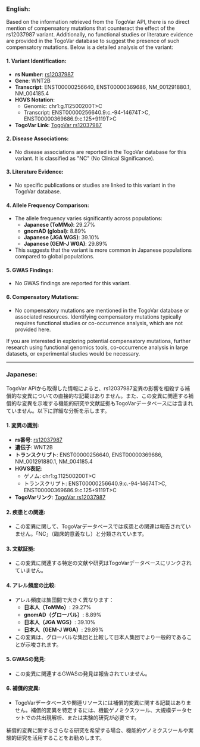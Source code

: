 ### English:
Based on the information retrieved from the TogoVar API, there is no direct mention of compensatory mutations that counteract the effect of the rs12037987 variant. Additionally, no functional studies or literature evidence are provided in the TogoVar database to suggest the presence of such compensatory mutations. Below is a detailed analysis of the variant:

#### 1. **Variant Identification**:
   - **rs Number**: [rs12037987](https://identifiers.org/dbsnp/rs12037987)
   - **Gene**: WNT2B
   - **Transcript**: ENST00000256640, ENST00000369686, NM_001291880.1, NM_004185.4
   - **HGVS Notation**: 
     - Genomic: chr1:g.112500200T>C
     - Transcript: ENST00000256640.9:c.-94-14674T>C, ENST00000369686.9:c.125+9119T>C
   - **TogoVar Link**: [TogoVar rs12037987](https://togovar.org/variant/tgv2831701)

#### 2. **Disease Associations**:
   - No disease associations are reported in the TogoVar database for this variant. It is classified as "NC" (No Clinical Significance).

#### 3. **Literature Evidence**:
   - No specific publications or studies are linked to this variant in the TogoVar database.

#### 4. **Allele Frequency Comparison**:
   - The allele frequency varies significantly across populations:
     - **Japanese (ToMMo)**: 29.27%
     - **gnomAD (global)**: 8.89%
     - **Japanese (JGA WGS)**: 39.10%
     - **Japanese (GEM-J WGA)**: 29.89%
   - This suggests that the variant is more common in Japanese populations compared to global populations.

#### 5. **GWAS Findings**:
   - No GWAS findings are reported for this variant.

#### 6. **Compensatory Mutations**:
   - No compensatory mutations are mentioned in the TogoVar database or associated resources. Identifying compensatory mutations typically requires functional studies or co-occurrence analysis, which are not provided here.

If you are interested in exploring potential compensatory mutations, further research using functional genomics tools, co-occurrence analysis in large datasets, or experimental studies would be necessary.

---

### Japanese:
TogoVar APIから取得した情報によると、rs12037987変異の影響を相殺する補償的な変異についての直接的な記載はありません。また、この変異に関連する補償的な変異を示唆する機能的研究や文献証拠もTogoVarデータベースには含まれていません。以下に詳細な分析を示します。

#### 1. **変異の識別**:
   - **rs番号**: [rs12037987](https://identifiers.org/dbsnp/rs12037987)
   - **遺伝子**: WNT2B
   - **トランスクリプト**: ENST00000256640, ENST00000369686, NM_001291880.1, NM_004185.4
   - **HGVS表記**: 
     - ゲノム: chr1:g.112500200T>C
     - トランスクリプト: ENST00000256640.9:c.-94-14674T>C, ENST00000369686.9:c.125+9119T>C
   - **TogoVarリンク**: [TogoVar rs12037987](https://togovar.org/variant/tgv2831701)

#### 2. **疾患との関連**:
   - この変異に関して、TogoVarデータベースでは疾患との関連は報告されていません。「NC」（臨床的意義なし）と分類されています。

#### 3. **文献証拠**:
   - この変異に関連する特定の文献や研究はTogoVarデータベースにリンクされていません。

#### 4. **アレル頻度の比較**:
   - アレル頻度は集団間で大きく異なります：
     - **日本人（ToMMo）**: 29.27%
     - **gnomAD（グローバル）**: 8.89%
     - **日本人（JGA WGS）**: 39.10%
     - **日本人（GEM-J WGA）**: 29.89%
   - この変異は、グローバルな集団と比較して日本人集団でより一般的であることが示唆されます。

#### 5. **GWASの発見**:
   - この変異に関連するGWASの発見は報告されていません。

#### 6. **補償的変異**:
   - TogoVarデータベースや関連リソースには補償的変異に関する記載はありません。補償的変異を特定するには、機能ゲノミクスツール、大規模データセットでの共出現解析、または実験的研究が必要です。

補償的変異に関するさらなる研究を希望する場合、機能的ゲノミクスツールや実験的研究を活用することをお勧めします。